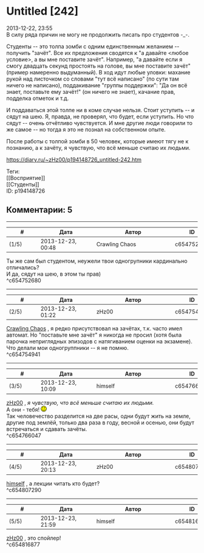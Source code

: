 Untitled [242]
==============

  
2013-12-22, 23:55  
 В силу ряда причин не могу не продолжить писать про студентов -\_-.   
   
 Студенты -- это толпа зомби с одним единственным желанием -- получить "зачёт". Все их предложения сводятся к "а давайте <любое условие>, а вы мне поставите зачёт". Например, "а давайте если я смогу двадцать секунд простоять на голове, вы мне поставите зачёт" (пример намеренно выдуманный). В ход идут любые уловки: махание рукой над листочком со словами "тут всё написано" (по сути там ничего не написано), поддакивание "группы поддержки": "Да он всё знает, поставьте ему зачёт!" (он ничего не знает), качание прав, подделка отметок и т.д.   
   
 И поддаваться этой толпе ни в коме случае нельзя. Стоит уступить -- и сядут на шею. Я, правда, не проверял, что будет, если уступить. Но что сядут -- очень отчётливо чувствуется. И мне другие люди говорили то же самое -- но тогда я это не познал на собственном опыте.   
   
 После работы с толпой зомби в 50 человек, которые имеют тягу не к познанию, а к зачёту, я чувствую, что всё меньше считаю их людьми.   
  
<https://diary.ru/~zHz00/p194148726_untitled-242.htm>  
  
Теги:  
[[Восприятие]]  
[[Студенты]]  
ID: p194148726  


Комментарии: 5
--------------

  


---



|         #         |              Дата              |                     Автор                     |           ID           |
| --- | --- | --- | --- |
| (1/5) | 2013-12-23, 00:48 | Crawling Chaos | c654752680 |

  
 Ты же сам был студентом, неужели твои одногрупники кардинально отличались?   
 И да, сядут на шею, в этом ты прав)   
 ^c654752680

---



|         #         |              Дата              |                     Автор                     |           ID           |
| --- | --- | --- | --- |
| (2/5) | 2013-12-23, 01:22 | zHz00 | c654754941 |

  
  [Crawling Chaos](http://degozaru.diary.ru "de gozaru")  , я редко присутствовал на зачётах, т.к. часто имел автомат. Но "поставьте мне зачёт" я никогда не просил (хотя была парочка неприглядных эпизодов с натягиванием оценки на экзамене). Что делали мои одногруппники -- я не помню.   
 ^c654754941

---



|         #         |              Дата              |                     Автор                     |           ID           |
| --- | --- | --- | --- |
| (3/5) | 2013-12-23, 10:09 | himself | c654766047 |

  
  [zHz00](https://zHz00.diary.ru "Untitled")  ,  *я чувствую, что всё меньше считаю их людьми.*    
 А они - тебя! ![:)](pics/3.gif)   
 Так человечество разделится на две расы, одни будут жить на земле, другие под землёй, только два раза в году, весной и осенью, они будут встречаться и сдавать зачёты.   
 ^c654766047

---



|         #         |              Дата              |                     Автор                     |           ID           |
| --- | --- | --- | --- |
| (4/5) | 2013-12-23, 20:13 | zHz00 | c654807290 |

  
  [himself](http://himself.diary.ru "void")  , а лекции читать кто будет?   
 ^c654807290

---



|         #         |              Дата              |                     Автор                     |           ID           |
| --- | --- | --- | --- |
| (5/5) | 2013-12-23, 21:59 | himself | c654816877 |

  
  [zHz00](https://zHz00.diary.ru "Untitled")  , это спойлер!   
 ^c654816877